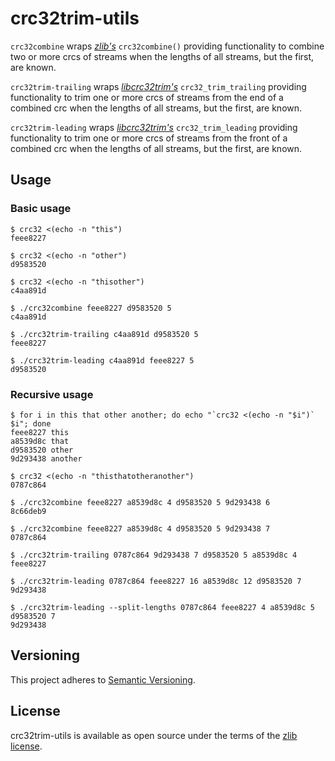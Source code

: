# crc32trim-utils

`crc32combine` wraps _[zlib's](https://github.com/madler/zlib)_ `crc32combine()` providing functionality to combine two or more crcs of streams when the lengths of all streams, but the first, are known.

`crc32trim-trailing` wraps _[libcrc32trim's](https://github.com/werekraken/libcrc32trim)_ `crc32_trim_trailing` providing functionality to trim one or more crcs of streams from the end of a combined crc when the lengths of all streams, but the first, are known.

`crc32trim-leading` wraps _[libcrc32trim's](https://github.com/werekraken/libcrc32trim)_ `crc32_trim_leading` providing functionality to trim one or more crcs of streams from the front of a combined crc when the lengths of all streams, but the first, are known.

## Usage

### Basic usage

```
$ crc32 <(echo -n "this")
feee8227
```
```
$ crc32 <(echo -n "other")
d9583520
```
```
$ crc32 <(echo -n "thisother")
c4aa891d
```
```
$ ./crc32combine feee8227 d9583520 5
c4aa891d
```
```
$ ./crc32trim-trailing c4aa891d d9583520 5
feee8227
```
```
$ ./crc32trim-leading c4aa891d feee8227 5
d9583520
```

### Recursive usage

```
$ for i in this that other another; do echo "`crc32 <(echo -n "$i")` $i"; done
feee8227 this
a8539d8c that
d9583520 other
9d293438 another
```
```
$ crc32 <(echo -n "thisthatotheranother")
0787c864
```
```
$ ./crc32combine feee8227 a8539d8c 4 d9583520 5 9d293438 6
8c66deb9
```
```
$ ./crc32combine feee8227 a8539d8c 4 d9583520 5 9d293438 7
0787c864
```
```
$ ./crc32trim-trailing 0787c864 9d293438 7 d9583520 5 a8539d8c 4
feee8227
```
```
$ ./crc32trim-leading 0787c864 feee8227 16 a8539d8c 12 d9583520 7
9d293438
```
```
$ ./crc32trim-leading --split-lengths 0787c864 feee8227 4 a8539d8c 5 d9583520 7
9d293438
```

## Versioning

This project adheres to [Semantic Versioning](https://semver.org/spec/v2.0.0.html).

## License
crc32trim-utils is available as open source under the terms of the [zlib license](LICENSE).
